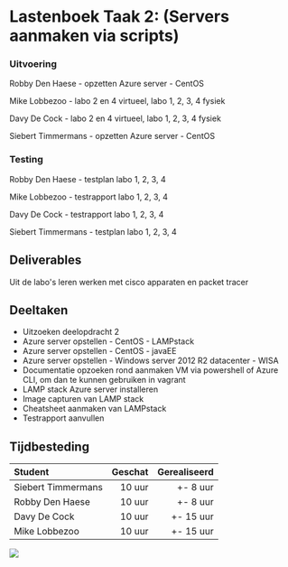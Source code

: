 # Lastenboek Taak 2: (Servers aanmaken via scripts)

### Uitvoering ###
Robby Den Haese - opzetten Azure server - CentOS

Mike Lobbezoo - labo 2 en 4 virtueel,  labo 1, 2, 3, 4 fysiek

Davy De Cock - labo 2 en 4 virtueel,  labo 1, 2, 3, 4 fysiek

Siebert Timmermans - opzetten Azure server - CentOS

### Testing ###
Robby Den Haese - testplan labo 1, 2, 3, 4

Mike Lobbezoo - testrapport labo 1, 2, 3, 4

Davy De Cock - testrapport labo 1, 2, 3, 4

Siebert Timmermans - testplan labo 1, 2, 3, 4

## Deliverables

Uit de labo's leren werken met cisco apparaten en packet tracer

## Deeltaken

- Uitzoeken deelopdracht 2
- Azure server opstellen - CentOS - LAMPstack
- Azure server opstellen - CentOS - javaEE
- Azure server opstellen - Windows server 2012 R2 datacenter - WISA
- Documentatie opzoeken rond aanmaken VM via powershell of Azure CLI, om dan te kunnen gebruiken in vagrant
- LAMP stack Azure server installeren
- Image capturen van LAMP stack
- Cheatsheet aanmaken van LAMPstack
- Testrapport aanvullen


## Tijdbesteding

| Student  | Geschat | Gerealiseerd |
| :---     |    ---: |         ---: |
| Siebert Timmermans |    10 uur     |      +- 8 uur       |
| Robby Den Haese|     10 uur    |      +- 8 uur        |
| Davy De Cock |     10 uur    |      +- 15 uur        |
| Mike Lobbezoo |    10 uur     |      +- 15 uur        |

![](https://i.gyazo.com/0935d0259065afdbd36343f8430973d2.png)
